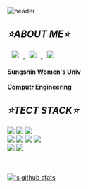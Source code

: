 ![header](https://capsule-render.vercel.app/api?type=slice&color=05022C&height=300&section=footer&text=LeeMinHyeong&fontSize=90&fontAlign=60&fontAlignY=75&fontColor=FFD966)

## ***⭐ABOUT ME⭐***

<a href="https://www.instagram.com/br.__ght/">
    <img 
        src="http://img.shields.io/badge/-instagram-05022C?style=flat&logo=Instagram&link=https://www.instagram.com/br.__ght/"
        style="height : auto; margin-left : 10px; margin-right : 10px;"/>
</a>
<a href="https://blog.naver.com/kjw87130">
      <img
      src="http://img.shields.io/badge/-Blog-bdffc1?style=flat&logo=naver&link=https://blog.naver.com/kjw87130"
      style="height : auto; margin-left : 10px; margin-right : 10px;"/>
    </a>
<a href="mailto:already.nyeong@gmail.com">
<img src="https://img.shields.io/badge/Gmail-d14836?style=flat-square&logo=Gmail&logoColor=white&link=mailto:already.nyeong@gmail.com"
style="height : auto; margin-left : 10px; margin-right : 10px;"/>
</a>

#### Sungshin Women's Univ<br/></br>Computr Engineering

## ***⭐TECT STACK⭐***

<div align="left">
  <img src="https://img.shields.io/badge/Python-blue?style=flat-square&logo=Python&logoColor=white"/>
  <img src="https://img.shields.io/badge/c++-00599C?style=flat-square&logo=c%2B%2B&logoColor=white"/> 
  <img src="https://img.shields.io/badge/Java-blue?style=flat-square&logo=Java&logoColor=white"/> 
  <br/>
  <img src="https://img.shields.io/badge/Node.js-339933?style=flat-square&logo=Node.js&logoColor=white"/> 
  <img src="https://img.shields.io/badge/express.js-%23404d59.svg?style=flat-square&logo=Node.js&logoColor=white"/> 
  <img src ="https://img.shields.io/badge/MariaDB-003545?style=flat-square&logo=Node.js&logoColor=white"/> 
  <img src="https://img.shields.io/badge/mysql-%2300f.svg?style=flat-square&logo=Node.js&logoColor=white"/> 
  <br/>
  <img src="https://img.shields.io/badge/css-blue?style=flat-square&logo=css3&logoColor=white"/> 
  <img src="https://img.shields.io/badge/html-E34F26?style=flat-square&logo=html5&logoColor=white"/>
<!--   <img src="https://img.shields.io/badge/react-%2320232a.svg?style=flat-square&logo=Node.js&logoColor=white"/> -->
</div>

<br/><br/>
[!['s github stats](https://github-readme-stats.vercel.app/api?username=alreadynyeong&count_private=true&custom_title=My_bright_github🌠&bg_color=05022C&title_color=FFD966&text_color=FFD966)](https://github.com/anuraghazra/github-readme-stats)

